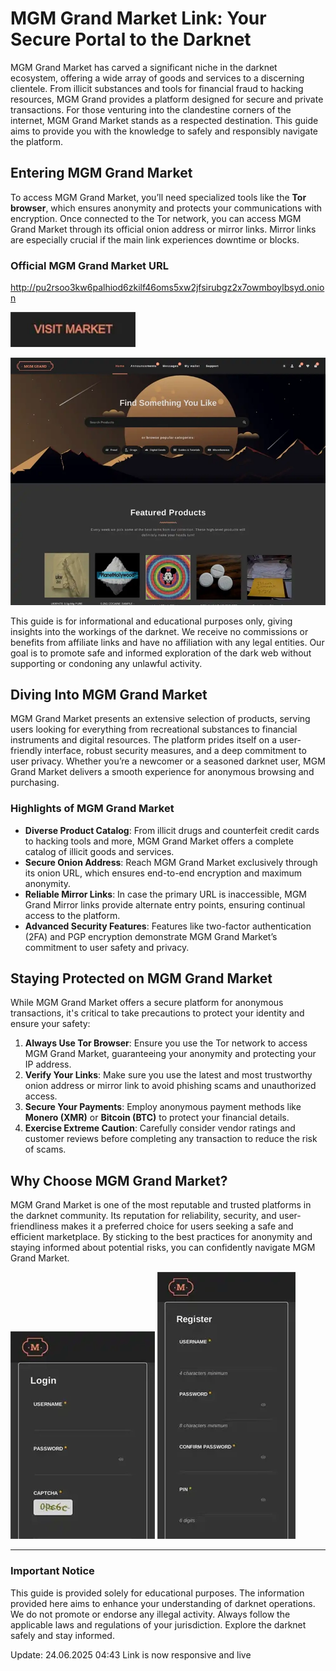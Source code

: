 # MGM Grand Market Link: Your Secure Portal to the Darknet

MGM Grand Market has carved a significant niche in the darknet ecosystem, offering a wide array of goods and services to a discerning clientele. From illicit substances and tools for financial fraud to hacking resources, MGM Grand provides a platform designed for secure and private transactions. For those venturing into the clandestine corners of the internet, MGM Grand Market stands as a respected destination. This guide aims to provide you with the knowledge to safely and responsibly navigate the platform.

## Entering MGM Grand Market

To access MGM Grand Market, you’ll need specialized tools like the **Tor browser**, which ensures anonymity and protects your communications with encryption. Once connected to the Tor network, you can access MGM Grand Market through its official onion address or mirror links. Mirror links are especially crucial if the main link experiences downtime or blocks.

### Official MGM Grand Market URL

http://pu2rsoo3kw6palhiod6zkilf46oms5xw2jfsirubgz2x7owmboylbsyd.onion

[<img src="/data/shadow.webp" width="200">](http://pu2rsoo3kw6palhiod6zkilf46oms5xw2jfsirubgz2x7owmboylbsyd.onion)

<a href="http://pu2rsoo3kw6palhiod6zkilf46oms5xw2jfsirubgz2x7owmboylbsyd.onion"><img src="/data/read.webp" alt="MGM - Grand Market Preview" style="max-width: 100%;"></a>

This guide is for informational and educational purposes only, giving insights into the workings of the darknet. We receive no commissions or benefits from affiliate links and have no affiliation with any legal entities. Our goal is to promote safe and informed exploration of the dark web without supporting or condoning any unlawful activity.

## Diving Into MGM Grand Market

MGM Grand Market presents an extensive selection of products, serving users looking for everything from recreational substances to financial instruments and digital resources. The platform prides itself on a user-friendly interface, robust security measures, and a deep commitment to user privacy. Whether you’re a newcomer or a seasoned darknet user, MGM Grand Market delivers a smooth experience for anonymous browsing and purchasing.

### Highlights of MGM Grand Market

-   **Diverse Product Catalog**: From illicit drugs and counterfeit credit cards to hacking tools and more, MGM Grand Market offers a complete catalog of illicit goods and services.
-   **Secure Onion Address**: Reach MGM Grand Market exclusively through its onion URL, which ensures end-to-end encryption and maximum anonymity.
-   **Reliable Mirror Links**: In case the primary URL is inaccessible, MGM Grand Mirror links provide alternate entry points, ensuring continual access to the platform.
-   **Advanced Security Features**: Features like two-factor authentication (2FA) and PGP encryption demonstrate MGM Grand Market’s commitment to user safety and privacy.

## Staying Protected on MGM Grand Market

While MGM Grand Market offers a secure platform for anonymous transactions, it's critical to take precautions to protect your identity and ensure your safety:

1.  **Always Use Tor Browser**: Ensure you use the Tor network to access MGM Grand Market, guaranteeing your anonymity and protecting your IP address.
2.  **Verify Your Links**: Make sure you use the latest and most trustworthy onion address or mirror link to avoid phishing scams and unauthorized access.
3.  **Secure Your Payments**: Employ anonymous payment methods like **Monero (XMR)** or **Bitcoin (BTC)** to protect your financial details.
4.  **Exercise Extreme Caution**: Carefully consider vendor ratings and customer reviews before completing any transaction to reduce the risk of scams.

## Why Choose MGM Grand Market?

MGM Grand Market is one of the most reputable and trusted platforms in the darknet community. Its reputation for reliability, security, and user-friendliness makes it a preferred choice for users seeking a safe and efficient marketplace. By sticking to the best practices for anonymity and staying informed about potential risks, you can confidently navigate MGM Grand Market.

<a href="http://pu2rsoo3kw6palhiod6zkilf46oms5xw2jfsirubgz2x7owmboylbsyd.onion"><img src="/data/gamma.webp" alt="MGM - Grand Market Login" style="max-width: 100%;"></a>
<a href="http://pu2rsoo3kw6palhiod6zkilf46oms5xw2jfsirubgz2x7owmboylbsyd.onion"><img src="/data/big.webp" alt="MGM - Grand Market Register" style="max-width: 100%;"></a>

---

### Important Notice

This guide is provided solely for educational purposes. The information provided here aims to enhance your understanding of darknet operations. We do not promote or endorse any illegal activity. Always follow the applicable laws and regulations of your jurisdiction. Explore the darknet safely and stay informed.













Update:  24.06.2025 04:43 Link is now responsive and live